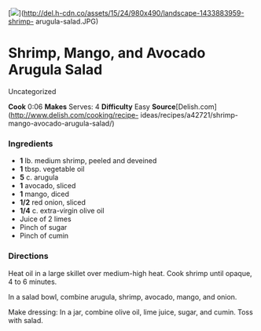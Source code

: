 ﻿

[![](../Images/2071a34e-e82a-48c6-9f9f-e8dcb5bd4e57.jpg)](http://del.h-cdn.co/assets/15/24/980x490/landscape-1433883959-shrimp-
arugula-salad.JPG)

#  Shrimp, Mango, and Avocado Arugula Salad

Uncategorized

 **Cook** 0:06 **Makes** Serves: 4 **Difficulty** Easy
**Source**[Delish.com](http://www.delish.com/cooking/recipe-
ideas/recipes/a42721/shrimp-mango-avocado-arugula-salad/)

###  Ingredients

  * **1** lb. medium shrimp, peeled and deveined
  *  **1** tbsp. vegetable oil
  *  **5** c. arugula
  *  **1** avocado, sliced
  *  **1** mango, diced
  *  **1/2** red onion, sliced
  *  **1/4** c. extra-virgin olive oil
  * Juice of 2 limes
  * Pinch of sugar
  * Pinch of cumin

###  Directions

Heat oil in a large skillet over medium-high heat. Cook shrimp until opaque, 4
to 6 minutes.

In a salad bowl, combine arugula, shrimp, avocado, mango, and onion.

Make dressing: In a jar, combine olive oil, lime juice, sugar, and cumin. Toss
with salad.


